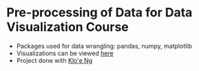 # Pre-processing of Data for Data Visualization Course
- Packages used for data wrangling: pandas, numpy, matplotlib
- Visualizations can be viewed [here](https://rachelsmc.github.io/DataVisFinal/)
- Project done with [Klo'e Ng](https://github.com/klo-e)
